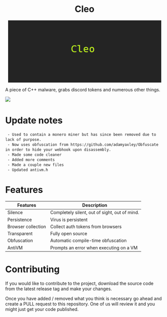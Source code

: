 <h1 align="center" style="margin-top: 0px;">Cleo</h1>

<p align="center">
     
<img src="/images/cleo.png" alt="Cleo image" align="center">

</p>

A piece of C++ malware, grabs discord tokens and numerous other things.  

<img src="https://img.shields.io/github/stars/Passive/Cleo?style=for-the-badge">

# Update notes
     - Used to contain a monero miner but has since been removed due to lack of purpose.
     - Now uses obfuscation from https://github.com/adamyaxley/Obfuscate in order to hide your webhook upon disassembly.
     - Made some code cleaner
     - Added more comments
     - Made a couple new files
     - Updated antivm.h

# Features

Features | Description
-------- | -----------
Silence | Completely silent, out of sight, out of mind.
Persistence | Virus is persistent
Browser collection | Collect auth tokens from browsers
Transparent | Fully open source
Obfuscation | Automatic compile-time obfuscation
AntiVM | Prompts an error when executing on a VM

# Contributing

If you would like to contribute to the project, download the
source code from the latest release tag and make your changes.

Once you have added / removed what you think is necessary go ahead and
create a PULL request to this repository. One of us will review it
and you might just get your code published.
